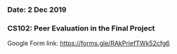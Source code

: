 ### Date: 2 Dec 2019
### CS102: Peer Evaluation in the Final Project

Google Form link:
https://forms.gle/RAkPriefTWk52cfg6
